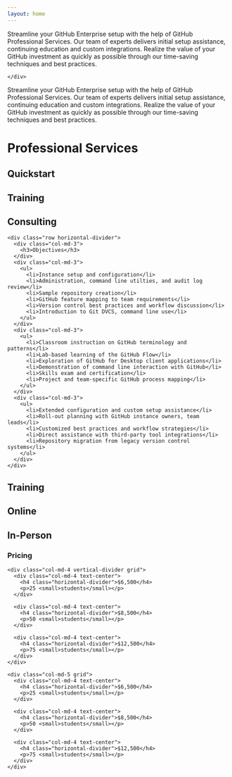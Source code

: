 ```yaml
---
layout: home
---
```


<div class="row">
  <div class="container">
    <div class="col-md-6">
      <p>Streamline your GitHub Enterprise setup with the help of GitHub Professional Services. Our team of experts delivers initial setup assistance, continuing education and custom integrations. Realize the value of your GitHub investment as quickly as possible through our time-saving techniques and best practices.</p>
    </div>
    <div class="col-md-6">

    </div>
  </div>
</div>

<div class="row container-dim">
  <div class="container">
    <div class="col-md-1"></div>
    <div class="col-md-10">
      <p>Streamline your GitHub Enterprise setup with the help of GitHub Professional Services. Our team of experts delivers initial setup assistance, continuing education and custom integrations. Realize the value of your GitHub investment as quickly as possible through our time-saving techniques and best practices.</p>
    </div>
    <div class="col-md-1"></div>
  </div>
</div>


<div class="container proserv">
    <h1>Professional Services</h1>
    <div class="row">
      <div class="col-md-3"></div>
      <div class="col-md-3"><h2>Quickstart</h2></div>
      <div class="col-md-3"><h2>Training</h2></div>
      <div class="col-md-3"><h2>Consulting</h2></div>
    </div>

    <div class="row horizontal-divider">
      <div class="col-md-3">
        <h3>Objectives</h3>
      </div>
      <div class="col-md-3">
        <ul>
          <li>Instance setup and configuration</li>
          <li>Administration, command line utilties, and audit log review</li>
          <li>Sample repository creation</li>
          <li>GitHub feature mapping to team requirements</li>
          <li>Version control best practices and workflow discussion</li>
          <li>Introduction to Git DVCS, command line use</li>
        </ul>
      </div>
      <div class="col-md-3">
        <ul>
          <li>Classroom instruction on GitHub terminology and patterns</li>
          <li>Lab-based learning of the GitHub Flow</li>
          <li>Exploration of GitHub for Desktop client applications</li>
          <li>Demonstration of command line interaction with GitHub</li>
          <li>Skills exam and certification</li>
          <li>Project and team-specific GitHub process mapping</li>
        </ul>
      </div>
      <div class="col-md-3">
        <ul>
          <li>Extended configuration and custom setup assistance</li>
          <li>Roll-out planning with GitHub instance owners, team leads</li>
          <li>Customized best practices and workflow strategies</li>
          <li>Direct assistance with third-party tool integrations</li>
          <li>Repository migration from legacy version control systems</li>
        </ul>
      </div>
    </div>
</div>


<div class="container training">
  <h2>Training</h2>



  <div class="row">
    <div class="col-md-3"></div>
    <div class="col-md-4"><h2>Online</h2></div>
    <div class="col-md-5"><h2>In-Person</h2></div>
  </div>

  <div class="row">
    <div class="col-md-3">
      <h3>Pricing</h3>
    </div>

    <div class="col-md-4 vertical-divider grid">
      <div class="col-md-4 text-center">
        <h4 class="horizontal-divider">$6,500</h4>
        <p>25 <small>students</small></p>
      </div>

      <div class="col-md-4 text-center">
        <h4 class="horizontal-divider">$8,500</h4>
        <p>50 <small>students</small></p>
      </div>

      <div class="col-md-4 text-center">
        <h4 class="horizontal-divider">$12,500</h4>
        <p>75 <small>students</small></p>
      </div>
    </div>

    <div class="col-md-5 grid">
      <div class="col-md-4 text-center">
        <h4 class="horizontal-divider">$6,500</h4>
        <p>25 <small>students</small></p>
      </div>

      <div class="col-md-4 text-center">
        <h4 class="horizontal-divider">$8,500</h4>
        <p>50 <small>students</small></p>
      </div>

      <div class="col-md-4 text-center">
        <h4 class="horizontal-divider">$12,500</h4>
        <p>75 <small>students</small></p>
      </div>
    </div>
  </div>
</div>
